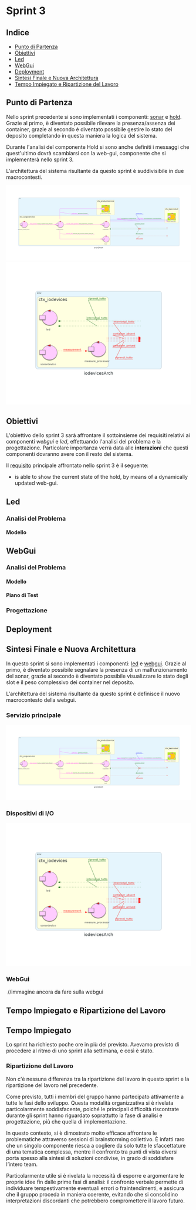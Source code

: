 # Sprint 3

## Indice

- [Punto di Partenza](#punto-di-partenza)
- [Obiettivi](#obiettivi)
- [Led](#led)
- [WebGui](#webgui)
- [Deployment](#deployment)
- [Sintesi Finale e Nuova Architettura](#sintesi-finale-e-nuova-architettura)
- [Tempo Impiegato e Ripartizione del Lavoro](#tempo-impiegato-e-ripartizione-del-lavoro)

## Punto di Partenza

Nello sprint precedente si sono implementati i componenti: [sonar](https://github.com/ingegneria-sistemi-software-m/cargoservice/blob/master/sprint2/README.md#analisi-del-problema--sonar) e [hold](https://github.com/ingegneria-sistemi-software-m/cargoservice/blob/master/sprint2/README.md#analisi-del-problema--hold). Grazie al primo, è diventato possibile rilevare la presenza/assenza dei container, grazie al secondo è diventato possibile gestire lo stato del deposito completando in questa maniera la logica del sistema.

Durante l'analisi del componente Hold si sono anche definiti i messaggi che quest'ultimo dovrà scambiarsi con la web-gui, componente che si implementerà nello sprint 3.

L'architettura del sistema risultante da questo sprint è suddivisibile in due macrocontesti.

<img src="../sprint2/arch2.png"/>

<img src="../sprint2/iodevicesarch.png"/>

<div class="page-break"></div>

## Obiettivi

L'obiettivo dello sprint 3 sarà affrontare il sottoinsieme dei requisiti relativi ai componenti _webgui_ e _led_, effettuando l'analisi del problema e la progettazione. Particolare importanza verrà data alle **interazioni** che questi componenti dovranno avere con il resto del sistema.

Il [requisito](https://github.com/ingegneria-sistemi-software-m/cargoservice/tree/master/requirements) principale affrontato nello sprint 3 è il seguente:
- is able to show the current state of the hold, by means of a dynamically updated web-gui.

## Led

### Analisi del Problema 

#### Modello

## WebGui

### Analisi del Problema 

#### Modello

#### Piano di Test

### Progettazione

## Deployment

## Sintesi Finale e Nuova Architettura

In questo sprint si sono implementati i componenti: [led](#analisi-del-problema--led) e [webgui](#analisi-del-problema--webgui). Grazie al primo, è diventato possibile segnalare la presenza di un malfunzionamento del sonar, grazie al secondo è diventato possibile visualizzare lo stato degli slot e il peso complessivo dei container nel deposito.

L'architettura del sistema risultante da questo sprint è definisce il nuovo macrocontesto della webgui.

### Servizio principale

![arch3](./arch3.png)

### Dispositivi di I/O

![iodevicesarch](./iodevicesarch.png)

### WebGui

![]() //immagine ancora da fare sulla webgui

## Tempo Impiegato e Ripartizione del Lavoro

## Tempo Impiegato

Lo sprint ha richiesto poche ore in più del previsto.
Avevamo previsto di procedere al ritmo di uno sprint alla settimana, e così è stato.

### Ripartizione del Lavoro

Non c'è nessuna differenza tra la ripartizione del lavoro in questo sprint e la ripartizione del lavoro nel precedente.

Come previsto, tutti i membri del gruppo hanno partecipato attivamente a tutte le fasi dello sviluppo. Questa modalità organizzativa si è rivelata particolarmente soddisfacente, poiché le principali difficoltà riscontrate durante gli sprint hanno riguardato soprattutto la fase di analisi e progettazione, più che quella di implementazione.  

In questo contesto, si è dimostrato molto efficace affrontare le problematiche attraverso sessioni di brainstorming collettivo. È infatti raro che un singolo componente riesca a cogliere da solo tutte le sfaccettature di una tematica complessa, mentre il confronto tra punti di vista diversi porta spesso alla sintesi di soluzioni condivise, in grado di soddisfare l’intero team.  

Particolarmente utile si è rivelata la necessità di esporre e argomentare le proprie idee fin dalle prime fasi di analisi: il confronto verbale permette di individuare tempestivamente eventuali errori o fraintendimenti, e assicura che il gruppo proceda in maniera coerente, evitando che si consolidino interpretazioni discordanti che potrebbero compromettere il lavoro futuro.